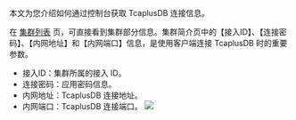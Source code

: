 本文为您介绍如何通过控制台获取 TcaplusDB 连接信息。

在 [集群列表](https://console.cloud.tencent.com/tcaplusdb/app) 页，可直接看到集群部分信息。集群简介页中的【接入ID】、【连接密码】、【内网地址】和【内网端口】信息，是使用客户端连接 TcaplusDB 时的重要参数。

- 接入ID：集群所属的接入 ID。
- 连接密码：应用密码信息。
- 内网地址：TcaplusDB 连接地址。
- 内网端口：TcaplusDB 连接端口。
![](https://main.qcloudimg.com/raw/10260f0361ecdea92a3ea7bd6cb9b40e.png)
